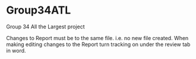 # Group34ATL
Group 34 All the Largest project

Changes to Report must be to the same file. i.e. no new file created.
When making editing changes to the Report turn tracking on under the review tab in word.
